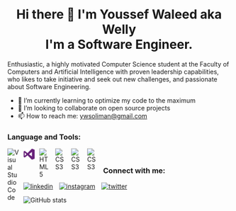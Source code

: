 <h1 align="center">
  Hi there 👋 I'm Youssef Waleed aka Welly<br />I'm a Software Engineer.
</h1>

Enthusiastic, a highly motivated Computer Science student at the Faculty of Computers and Artificial Intelligence with proven leadership capabilities, who likes to take initiative and seek out new challenges, and passionate about Software Engineering.

- 🌱 I’m currently learning to optimize my code to the maximum 
- 👯 I’m looking to collaborate on open source projects 
- 📫 How to reach me: ywsoliman@gmail.com

### Language and Tools:
<img align="left" alt="Visual Studio Code" width="26px" src="https://cdn.jsdelivr.net/gh/devicons/devicon/icons/vscode/vscode-original.svg" style="padding-right:10px;" />
<img align="left" alt="Visual Studio Code" width="26px" src="https://raw.githubusercontent.com/devicons/devicon/1119b9f84c0290e0f0b38982099a2bd027a48bf1/icons/visualstudio/visualstudio-plain.svg" style="padding-right:10px;" />
<img align="left" alt="HTML5" width="26px" src="https://cdn.jsdelivr.net/gh/devicons/devicon/icons/html5/html5-original.svg" style="padding-right:10px;" />
<img align="left" alt="CSS3" width="26px" src="https://cdn.jsdelivr.net/gh/devicons/devicon/icons/css3/css3-original.svg" style="padding-right:10px;" />
<img align="left" alt="CSS3" width="26px" src="https://cdn.jsdelivr.net/gh/devicons/devicon/icons/cplusplus/cplusplus-original.svg" style="padding-right:10px;" />
<img align="left" alt="CSS3" width="26px" src="https://cdn.jsdelivr.net/gh/devicons/devicon/icons/java/java-original.svg" style="padding-right:10px;" />

<br />

### Connect with me:
[<img src='https://cdn.jsdelivr.net/npm/simple-icons@3.0.1/icons/linkedin.svg' alt='linkedin' width='26' style="padding-right:10px;">](https://www.linkedin.com/in/ywsoliman/)
[<img src='https://cdn.jsdelivr.net/npm/simple-icons@3.0.1/icons/instagram.svg' alt='instagram' width='26' style="padding-right:10px;">](https://www.instagram.com/ywsoliman/)
[<img src='https://cdn.jsdelivr.net/npm/simple-icons@3.0.1/icons/twitter.svg' alt='twitter' width='26' style="padding-right:10px;">](https://twitter.com/ywsoliman)  

![GitHub stats](https://github-readme-stats.vercel.app/api?username=ywsoliman&show_icons=true)  
